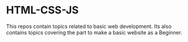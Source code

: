 # HTML-CSS-JS
This repos contain topics related to basic web development. Its also contains topics covering the part to make a basic website as a Beginner.
